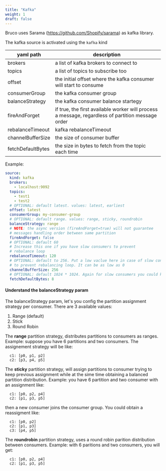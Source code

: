 ```yaml
---
title: "Kafka"
weight: 1
draft: false
---
```


Bruco uses Sarama (https://github.com/Shopify/sarama) as kafka library.

The kafka source is activated using the `kafka` kind

| yaml path | description |
| ----------- | ----------- |
| brokers | a list of kafka brokers to connect to |
| topics | a list of topics to subscribe too |
| offset | the initial offset where the kafka consumer will start to consume |
| consumerGroup | the kafka consumer group |
| balanceStrategy | the kafka consumer balance startegy |
| fireAndForget | if true, the first available worker will process a message, regardless of partition message order |
| rebalanceTimeout | kafka  rebalanceTimeout |
| channelBufferSize | the size of consumer buffer |
| fetchDefaultBytes | the size in bytes to fetch from the topic each time |



Example: 
```yaml
source:
  kind: kafka
  brokers:
    - localhost:9092
  topics:
    - test1
    - test2
  # OPTIONAL: default latest. values: latest, earliest
  offset: latest
  consumerGroup: my-consumer-group
  # OPTIONAL: default range. values: range, sticky, roundrobin
  balanceStrategy: range
  # NOTE: the async version (fireAndForget=true) will not guarantee
  # messages handling order between same partition
  fireAndForget: false
  # OPTIONAL: default 60
  # Increase this one if you have slow consumers to prevent
  # rebalance loop
  rebalanceTimeout: 120
  # OPTIONAL: default to 256. Put a low vaclue here in case of slow consumers
  # to prevent rebalancing loop. It can be as low as 0
  channelBufferSize: 256
  # OPTIONAL: default 1024 * 1024. Again for slow consumers you could keep this low
  fetchDefaultBytes: 8
```
#### Understand the balanceStrategy param
The balanceStrategy param, let's you config the partition assignment strategy per consumer.
There are 3 available values:
1. Range (default)
2. Stick
3. Round Robin

The **range** partition strategy, distributes partitions to consumers as ranges.
Example:
suppose you have 6 partitions and two consumers. The assignement strategy will be like:
```
  c1: [p0, p1, p2]
  c2: [p3, p4, p5]
```

The **sticky** partition strategy, will assign partitions to consumer trying to keep previous assignment while at the sime time obtaining a balanced partition distribution.
Example:
you have 6 partition and two consumer with an assignment like:
```
  c1: [p0, p2, p4]
  c2: [p1, p3, p5]
```
then a new consumer joins the consumer group. You could obtain a reassigment like:
```
  c1: [p0, p2]
  c2: [p1, p3]
  c3: [p4, p5]
```

The **roundrobin** partition strategy, uses a round robin parition distribution between consumers.
Example:
with 6 paritions and two consumers, you will get:
```
  c1: [p0, p2, p4]
  c2: [p1, p3, p5]
```